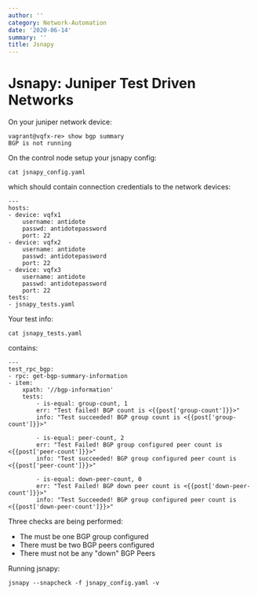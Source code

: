 ```yaml
---
author: ''
category: Network-Automation
date: '2020-06-14'
summary: ''
title: Jsnapy
---
```

# Jsnapy: Juniper Test Driven Networks

On your juniper network device:

    vagrant@vqfx-re> show bgp summary 
    BGP is not running

On the control node setup your jsnapy config:

    cat jsnapy_config.yaml

which should contain connection credentials to the network devices:

    ---
    hosts:
    - device: vqfx1
        username: antidote
        passwd: antidotepassword
        port: 22
    - device: vqfx2
        username: antidote
        passwd: antidotepassword
        port: 22
    - device: vqfx3
        username: antidote
        passwd: antidotepassword
        port: 22
    tests:
    - jsnapy_tests.yaml

Your test info:

    cat jsnapy_tests.yaml

contains:

    ---
    test_rpc_bgp:
    - rpc: get-bgp-summary-information
    - item:
        xpath: '//bgp-information'
        tests:
            - is-equal: group-count, 1
            err: "Test failed! BGP count is <{{post['group-count']}}>"
            info: "Test succeeded! BGP group count is <{{post['group-count']}}>"
            
            - is-equal: peer-count, 2
            err: "Test Failed! BGP group configured peer count is <{{post['peer-count']}}>"
            info: "Test succeeded! BGP group configured peer count is <{{post['peer-count']}}>"
            
            - is-equal: down-peer-count, 0
            err: "Test Failed! BGP down peer count is <{{post['down-peer-count']}}>"
            info: "Test Succeeded! BGP group configured peer count is <{{post['down-peer-count']}}>"

Three checks are being performed:

* The must be one BGP group configured
* There must be two BGP peers configured
* There must not be any "down" BGP Peers

Running jsnapy:

    jsnapy --snapcheck -f jsnapy_config.yaml -v
